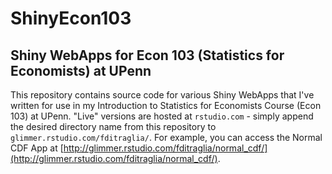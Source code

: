 ShinyEcon103
============

Shiny WebApps for Econ 103 (Statistics for Economists) at UPenn
-----------------
This repository contains source code for various Shiny WebApps that I've written for use in my Introduction to Statistics for Economists Course (Econ 103) at UPenn. "Live" versions are hosted at ``rstudio.com`` - simply append the desired directory name from this repository to ``glimmer.rstudio.com/fditraglia/``. For example, you can access the Normal CDF App at [http://glimmer.rstudio.com/fditraglia/normal_cdf/](http://glimmer.rstudio.com/fditraglia/normal_cdf/).

